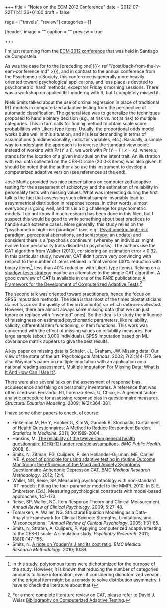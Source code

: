 +++
title = "Notes on the ECM 2012 Conference"
date = 2012-07-22T11:41:36+01:00
draft = false

tags = ["travels", "review"]
categories = []

[header]
image = ""
caption = ""
preview = true

+++

I'm just returning from the [ECM 2012 conference](http://www.ecm2012.com/) <i class="fa fa-chain-broken fa-1x"></i> that was held in Santiago de Compostela.

As was the case for to the [preceding one]({{< ref "/post/back-from-the-iv-eam-conference.md" >}}), and in contrast to the annual conference from the Psychometric Society, this conference is generally more heavily oriented toward psychological applications, and less place is devoted to psychometric 'hard' methods, except for Friday's morning sessions. There was a workshop on applied IRT modeling with R, but I completely missed it.

Niels Smits talked about the use of ordinal regression in place of traditional IRT models in computerized adaptive testing from the perspective of automatic classification. The general idea was to generalize the techniques proposed to handle binary decision (e.g., at risk *vs.* not at risk) to multiple categories. This in turn calls for finding method to obtain scale score probabilities with Likert-type items. Usually, the proportional odds model works quite well in this situation, and it is less demanding in terms of assumptions (unidimensionality, indicator variables, etc.). Basically, a simple way to understand the approach is to reverse the standard view point: instead of working with $\Pr(Y\le j)$, we work with $\Pr(Y=j\mid x=x_i)$, where $x_i$ stands for the location of a given individual on the latent trait. An illustration with real data collected on the CES-D scale (20 0-3 items) was also given. It should be noted that the author also use this instrument to develop a computerized adaptive version (see references at the end).

José Muñiz provided two nice presentations on computerized adaptive testing for the assessment of schizotypy and the estimation of reliability in personality tests with missing values. What was interesting during the first talk is the fact that assessing such clinical sample invariably lead to assymmetrical distribution in response scores. In other words, almost everybody is going well, and this is a big challenge for psychometric models. I do not know if much research has been done in this filed, but I suspect this would be good to write something about best practices to handle such extreme cases. More generally, this study relies on the "psychometric high-risk paradigm" (see, e.g., [Psychometric high-risk paradigm, perceptual aberrations, and schizotypy: an update](http://1.usa.gov/NEWHIa)) and considers there is a 'psychosis continuum' (whereby an individual might evolve from personality traits disorder to psychosis). The authors use the CAT algorithm from Walker (2010), considering an estimation error < 0.32. In this particular study, however, CAT didn't prove very convincing with respect to the number of items retained in final version (40% reduction with binary items[^1], less than 40% reduction with Likert-type items). Relying on a [shadow-tests strategy](http://bit.ly/Qn1Qrx) may be an alternative to the simple CAT algorithm. 
A good overview of CAT is available in one of the PARE publications: [A Framework for the Development of Computerized Adaptive Tests](http://bit.ly/NEXngr).[^2]

The second talk was oriented toward practitioners, hence the focus on SPSS imputation methods. The idea is that most of the times biostatisticians do not focus on the quality of the instrument(s) on which data are collected. However, there are almost always some missing data (that we can just ignore or replace with "invented" ones). So the idea is to study the influence of missingness on estimated psychometric parameters, like reliability, validity, differential item functioning, or item functions. This work was concerned with the effect of missing values on reliability measures. For large sample (about 3,000 individuals), SPSS imputation based on ML covariance matrix appears to give the best results.

A key paper on missing data is Schafer, JL, Graham, JW. Missing data: Our view of the state of the art. *Psychological Methods*. 2002; 7(2):144-177.
See also Wayman's paper on multiple imputation with an application on a national reading assessment, [Multiple Imputation For Missing Data: What Is It And How Can I Use It?](http://bit.ly/Pufzv3).

There were also several talks on the assessment of response bias, acquiescence and faking on personality inventories. A reference that was often cited was
Ferrando, PJ, Lorenzo-Seva, U, Chico, E. A general factor-analytic procedure for assessing response bias in questionnaire measures. *Structural Equation Modeling*. 2009; 16(2):364-381.

				
I have some other papers to check, of course:

- Finkelman M, He Y, Hooker G, Kim W, Gandek B. Stochastic Curtailment of Health Questionnaires: A Method to Reduce Respondent Burden. *Statistics in Medicine*. 2011; 30:1989-2004.
- Hankins, M. [The reliability of the twelve-item general health questionnaire (GHQ-12) under realistic assumptions](http://1.usa.gov/Pudmjf). *BMC Public Health*. 2008; 8.
- Smits, N, Zitman, FG, Cuijpers, P, den Hollander-Gijsman, ME, Carlier, IVE. [A proof of principle for using adaptive testing in routine Outcome Monitoring: the efficiency of the Mood and Anxiety Symptoms Questionnaire-Anhedonic Depression CAT](http://1.usa.gov/QmXyAr). *BMC Medical Research Methodology*. 2012; 12:4.
- Waller, NG, Reise, SP. Measuring psychopathology with non-standard IRT models: Fitting the four-parameter model to the MMPI. 2010; In S. E. Embretson (Ed.). Measuring psychological constructs with model-based approaches, 147-173.
- Reise, SP, Waller, NG. Item Response Theory and Clinical Measurement. *Annual Review of Clinical Psychology*. 2009; 5:27-48.
- Tomarken, A, Waller, NG. Structural Equation Modeling as a Data-Analytic Framework for Clinical Science: Strengths, Limitations, and Misconceptions. ¨*Annual Review of Clinical Psychology*. 2005; 1:31-65.
- Smits, N, Straten, A, Cuijpers, P. Applying computerized adaptive testing to the CES-D scale: A simulation study. *Psychiatry Research*. 2011; 188(1):147-155.
- Smits, N. [A note on Youden's J and its cost ratio](http://bit.ly/NEYBIz). *BMC Medical Research Methodology*. 2010; 10:89. 


[^1]: In this study, polytomous items were dichotomized for the purpose of the study. However, it is known that reducing the number of categories amounts to loose information, even if considering dichotomized version of the original item might be a remedy to solve distribution asymmetry. (I have to check the literature about that!)

[^2]: For a more complete literature review on CAT, please refer to David J. Weiss [Bibliography on Computerized Adaptive Testing](http://bit.ly/Qn0Pzu).
